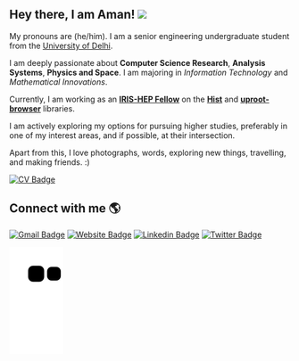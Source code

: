 
## Hey there, I am Aman! <img src="https://media.giphy.com/media/hvRJCLFzcasrR4ia7z/giphy.gif" width="27px">

My pronouns are (he/him). I am a senior engineering undergraduate student from the [University of Delhi](https://ducic.ac.in/).

I am deeply passionate about **Computer Science Research**, **Analysis Systems**, **Physics and Space**. I am majoring in _Information Technology_ and _Mathematical Innovations_.

Currently, I am working as an **[IRIS-HEP Fellow](https://iris-hep.org/fellows/amangoel185.html)** on the **[Hist](https://github.com/scikit-hep/hist)** and **[uproot-browser](https://github.com/henryiii/uproot-browser)** libraries.

I am actively exploring my options for pursuing higher studies, preferably in one of my interest areas, and if possible, at their intersection. 

Apart from this, I love photographs, words, exploring new things, travelling, and making friends. :)

[![CV Badge](https://img.shields.io/badge/CV-Curriculum%20Vitae-green)](https://drive.google.com/file/d/1f05qfLiw7WPMApXjh7UK79DLKRxFlh0p/view)

## Connect with me 🌎


[![Gmail Badge](https://img.shields.io/badge/Gmail-D14836?style=for-the-badge&logo=gmail&logoColor=white&link=mailto:aman.goel185@gmail.com )](mailto:aman.goel185@gmail.com)
[![Website Badge](https://img.shields.io/badge/website-000000?style=for-the-badge&logo=About.me&logoColor=white&link=https://amangoel.me/)](https://amangoel.me/)
[![Linkedin Badge](https://img.shields.io/badge/LinkedIn-0077B5?style=for-the-badge&logo=linkedin&logoColor=white&link=https://linkedin.com/in/amangoel185)](https://linkedin.com/in/amangoel185)
[![Twitter Badge](https://img.shields.io/badge/Twitter-1DA1F2?style=for-the-badge&logo=twitter&logoColor=white&link=https://twitter.com/mightaswellcode)](https://twitter.com/mightaswellcode)

<!--[![Instagram Badge](https://img.shields.io/badge/Instagram-E4405F?style=for-the-badge&logo=instagram&logoColor=white&link=https://www.instagram.com/mightaswellcode/)](https://www.instagram.com/mightaswellcode/)-->


![snake gif](https://github.com/amangoel185/amangoel185/blob/output/github-contribution-grid-snake.svg)

<!--
**amangoel185/amangoel185** is a ✨ _special_ ✨ repository because its `README.md` (this file) appears on your GitHub profile.

Here are some ideas to get you started:

- 🔭 I’m currently working on ...
- 🌱 I’m currently learning ...
- 👯 I’m looking to collaborate on ...
- 🤔 I’m looking for help with ...
- 💬 Ask me about ...
- 📫 How to reach me: ...
- 😄 Pronouns: ...
- ⚡ Fun fact: ...
-->
